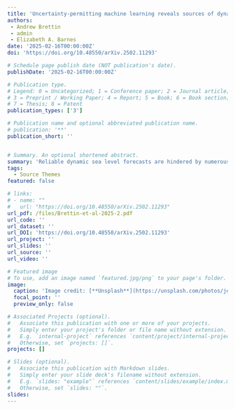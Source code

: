 ```yaml
---
title: 'Uncertainty-permitting machine learning reveals sources of dynamic sea level predictability across daily-to-seasonal timescales'
authors:
 - Andrew Brettin
 - admin
 - Elizabeth A. Barnes
date: '2025-02-16T00:00:00Z'
doi: 'https://doi.org/10.48550/arXiv.2502.11293'

# Schedule page publish date (NOT publication's date).
publishDate: '2025-02-16T00:00:00Z'

# Publication type.
# Legend: 0 = Uncategorized; 1 = Conference paper; 2 = Journal article;
# 3 = Preprint / Working Paper; 4 = Report; 5 = Book; 6 = Book section;
# 7 = Thesis; 8 = Patent
publication_types: ['3']

# Publication name and optional abbreviated publication name.
# publication: '**'
publication_short: ''


# Summary. An optional shortened abstract.
summary: 'Reliable dynamic sea level forecasts are hindered by numerous sources of uncertainty on daily-to-seasonal timescales (1-180 days) due to atmospheric boundary conditions and internal ocean variability. Studies have demonstrated that certain initial states can extend predictability horizons; thus, identifying these initial conditions may help improve forecast skill. Here, we identify sources of dynamic sea level predictability on daily-to-seasonal timescales using neural networks trained on CESM2 large ensemble data to forecast dynamic sea level. The forecasts yield not only a point estimate for sea level but also a standard deviation to quantify forecast uncertainty based on the initial conditions. Forecasted uncertainties can be leveraged to identify state-dependent sources of predictability at most locations and forecast leads. Network forecasts, particularly in the low-latitude Indo-Pacific, exhibit skillful deterministic predictions and skillfully forecast exceedance probabilities relative to local linear baselines. For networks trained at Guam and in the western Indian Ocean, the transfer of sources of predictability from local sources to remote sources is presented by the deteriorating utility of initial condition information for predicting exceedance events. Propagating Rossby waves are identified as a potential source of predictability for dynamic sea level at Guam. In the Indian Ocean, persistence of thermosteric sea level anomalies from the Indian Ocean Dipole may be a source of predictability on subseasonal timescales, but El Niño drives predictability on seasonal timescales. This work shows how uncertainty-quantifying machine learning can help identify changes in sources of state-dependent predictability over a range of forecast leads.'
tags:
  - Source Themes
featured: false

# links:
# - name: ""
#   url: "https://doi.org/10.48550/arXiv.2502.11293"
url_pdf: /files/Brettin-et-al-2025-2.pdf
url_code: ''
url_dataset: ''
url_DOI: 'https://doi.org/10.48550/arXiv.2502.11293'
url_project: ''
url_slides: ''
url_source: ''
url_video: ''

# Featured image
# To use, add an image named `featured.jpg/png` to your page's folder.
image:
  caption: 'Image credit: [**Unsplash**](https://unsplash.com/photos/jdD8gXaTZsc)'
  focal_point: ''
  preview_only: false

# Associated Projects (optional).
#   Associate this publication with one or more of your projects.
#   Simply enter your project's folder or file name without extension.
#   E.g. `internal-project` references `content/project/internal-project/index.md`.
#   Otherwise, set `projects: []`.
projects: []

# Slides (optional).
#   Associate this publication with Markdown slides.
#   Simply enter your slide deck's filename without extension.
#   E.g. `slides: "example"` references `content/slides/example/index.md`.
#   Otherwise, set `slides: ""`.
slides:
---
```

